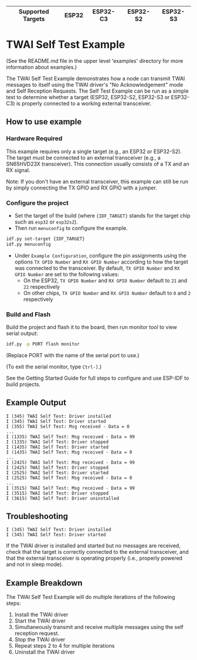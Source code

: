 | Supported Targets | ESP32 | ESP32-C3 | ESP32-S2 | ESP32-S3 |
| ----------------- | ----- | -------- | -------- | -------- |

# TWAI Self Test Example

(See the README.md file in the upper level 'examples' directory for more information about examples.)

The TWAI Self Test Example demonstrates how a node can transmit TWAI messages to itself using the TWAI driver's "No Acknowledgement" mode and Self Reception Requests. The Self Test Example can be run as a simple test to determine whether a target (ESP32, ESP32-S2, ESP32-S3 or ESP32-C3) is properly connected to a working external transceiver.

## How to use example

### Hardware Required

This example requires only a single target (e.g., an ESP32 or ESP32-S2). The target must be connected to an external transceiver (e.g., a SN65HVD23X transceiver). This connection usually consists of a TX and an RX signal.

Note: If you don't have an external transceiver, this example can still be run by simply connecting the TX GPIO and RX GPIO with a jumper.

### Configure the project

* Set the target of the build (where `{IDF_TARGET}` stands for the target chip such as `esp32` or `esp32s2`).
* Then run `menuconfig` to configure the example.

```sh
idf.py set-target {IDF_TARGET}
idf.py menuconfig
```

* Under `Example Configuration`, configure the pin assignments using the options `TX GPIO Number` and `RX GPIO Number` according to how the target was connected to the transceiver. By default, `TX GPIO Number` and `RX GPIO Number` are set to the following values:
  * On the ESP32, `TX GPIO Number` and `RX GPIO Number` default to `21` and `22` respectively
  * On other chips, `TX GPIO Number` and `RX GPIO Number` default to `0` and `2` respectively

### Build and Flash

Build the project and flash it to the board, then run monitor tool to view serial output:

```sh
idf.py -p PORT flash monitor
```

(Replace PORT with the name of the serial port to use.)

(To exit the serial monitor, type ``Ctrl-]``.)

See the Getting Started Guide for full steps to configure and use ESP-IDF to build projects.

## Example Output

```text
I (345) TWAI Self Test: Driver installed
I (345) TWAI Self Test: Driver started
I (355) TWAI Self Test: Msg received - Data = 0
...
I (1335) TWAI Self Test: Msg received - Data = 99
I (1335) TWAI Self Test: Driver stopped
I (1435) TWAI Self Test: Driver started
I (1435) TWAI Self Test: Msg received - Data = 0
...
I (2425) TWAI Self Test: Msg received - Data = 99
I (2425) TWAI Self Test: Driver stopped
I (2525) TWAI Self Test: Driver started
I (2525) TWAI Self Test: Msg received - Data = 0
...
I (3515) TWAI Self Test: Msg received - Data = 99
I (3515) TWAI Self Test: Driver stopped
I (3615) TWAI Self Test: Driver uninstalled
```

## Troubleshooting

```text
I (345) TWAI Self Test: Driver installed
I (345) TWAI Self Test: Driver started
```

If the TWAI driver is installed and started but no messages are received, check that the target is correctly connected to the external transceiver, and that the external transceiver is operating properly (i.e., properly powered and not in sleep mode).

## Example Breakdown

The TWAI Self Test Example will do multiple iterations of the following steps:

1. Install the TWAI driver
2. Start the TWAI driver
3. Simultaneously transmit and receive multiple messages using the self reception request.
4. Stop the TWAI driver
5. Repeat steps 2 to 4 for multiple iterations
6. Uninstall the TWAI driver
